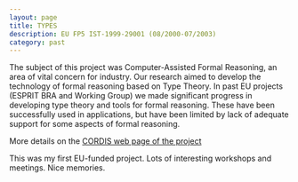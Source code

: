 ```yaml
---
layout: page
title: TYPES
description: EU FP5 IST-1999-29001 (08/2000-07/2003)
category: past
---
```

The subject of this project was Computer-Assisted Formal Reasoning, an area of vital concern for industry. Our research aimed to develop the technology of formal reasoning based on Type Theory. In past EU projects (ESPRIT BRA and Working Group) we made significant progress in developing type theory and tools for formal reasoning. These have been successfully used in applications, but have been limited by lack of adequate support for some aspects of formal reasoning.

More details on the [CORDIS web page of the project](https://cordis.europa.eu/project/id/IST-1999-29001)

This was my first EU-funded project. Lots of interesting workshops and meetings. Nice memories.